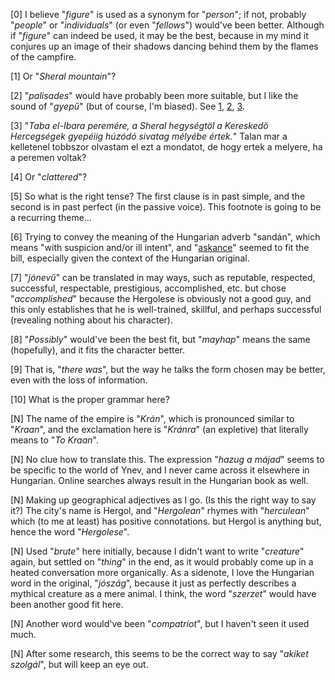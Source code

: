 [0] I believe "_figure_" is used as a synonym for "_person_"; if not, probably "_people_" or "_individuals_" (or even "_fellows_") would've been better. Although if "_figure_" can indeed be used, it may be the best, because in my mind it conjures up an image of their shadows dancing behind them by the flames of the campfire.

[1] Or "_Sheral mountain_"?

[2] "_palisades_" would have probably been more suitable, but I like the sound of "_gyepű_" (but of course, I'm biased). See [1](https://www.metal-archives.com/bands/Gyep%C5%B1/3540433954), [2](https://books.google.com/books?id=SgokDwAAQBAJ&pg=PT527&lpg=PT527&dq=indago+frontier&source=bl&ots=9J-aL1wcUA&sig=ACfU3U048cNwIbWmx09v2spF0nIxPNHVVQ&hl=en&sa=X&ved=2ahUKEwijx8WW7I7nAhU4HzQIHQ5MAuoQ6AEwAHoECAcQAQ#v=onepage&q=indago&f=false), [3](https://hu.wikipedia.org/wiki/Gyep%C5%B1).

[3] "_Taba el-Ibara peremére, a Sheral hegységtöl a Kereskedö Hercegségek gyepéiig húzódó sivatag mélyébe értek._" Talan mar a kelletenel tobbszor olvastam el ezt a mondatot, de hogy ertek a melyere, ha a peremen voltak?

[4] Or "_clattered_"?

[5] So what is the right tense? The first clause is in past simple, and the second is in past perfect (in the passive voice). This footnote is going to be a recurring theme...

[6] Trying to convey the meaning of the Hungarian adverb "sandán", which means "with suspicion and/or ill intent", and "[askance](https://www.google.com/search?sxsrf=ACYBGNRCZncAt-wxG7w8PXJ1KnJb_5IWRQ%3A1579463340975&ei=rLIkXoOQO9jP0PEPiI-Z0Ao&q=sideways+meaning&oq=sideways+meaning&gs_l=psy-ab.3..0i20i263i70i249j0l9.1651.2384..2531...0.2..0.87.620.8....2..0....1..gws-wiz.......0i71j0i67j0i131j0i20i263.GWH3po6O6po&ved=0ahUKEwiDlv-6t5DnAhXYJzQIHYhHBqoQ4dUDCAs&uact=5#dobs=askance)" seemed to fit the bill, especially given the context of the Hungarian original.

[7] "_jónevű_" can be translated in may ways, such as reputable, respected, successful, respectable, prestigious, accomplished, etc. but chose "_accomplished_" because the Hergolese is obviously not a good guy, and this only establishes that he is well-trained, skillful, and perhaps successful (revealing nothing about his character).

[8] "_Possibly_" would've been the best fit, but "_mayhap_" means the same (hopefully), and it fits the character better.

[9] That is, "_there was_", but the way he talks the form chosen may be better, even with the loss of information.

[10] What is the proper grammar here?

[N] The name of the empire is "_Krán_", which is pronounced similar to "_Kraan_", and the exclamation here is "_Kránra_" (an expletive) that literally means to "_To Kraan_".

[N] No clue how to translate this. The expression "_hazug a májad_" seems to be specific to the world of Ynev, and I never came across it elsewhere in Hungarian. Online searches always result in the Hungarian book as well.

[N] Making up geographical adjectives as I go. (Is this the right way to say it?) The city's name is Hergol, and "_Hergolean_" rhymes with "_herculean_" which (to me at least) has positive connotations. but Hergol is anything but, hence the word "_Hergolese_".

[N] Used "_brute_" here initially, because I didn't want to write "_creature_" again, but settled on "_thing_" in the end, as it would probably come up in a heated conversation more organically. As a sidenote, I love the Hungarian word in the original, "_jószág_", because it just as perfectly describes a mythical creature as a mere animal. I think, the word "_szerzet_" would have been another good fit here.

[N] Another word would've been "_compatriot_", but I haven't seen it used much.

[N] After some research, this seems to be the correct way to say "_akiket szolgál_", but will keep an eye out.
